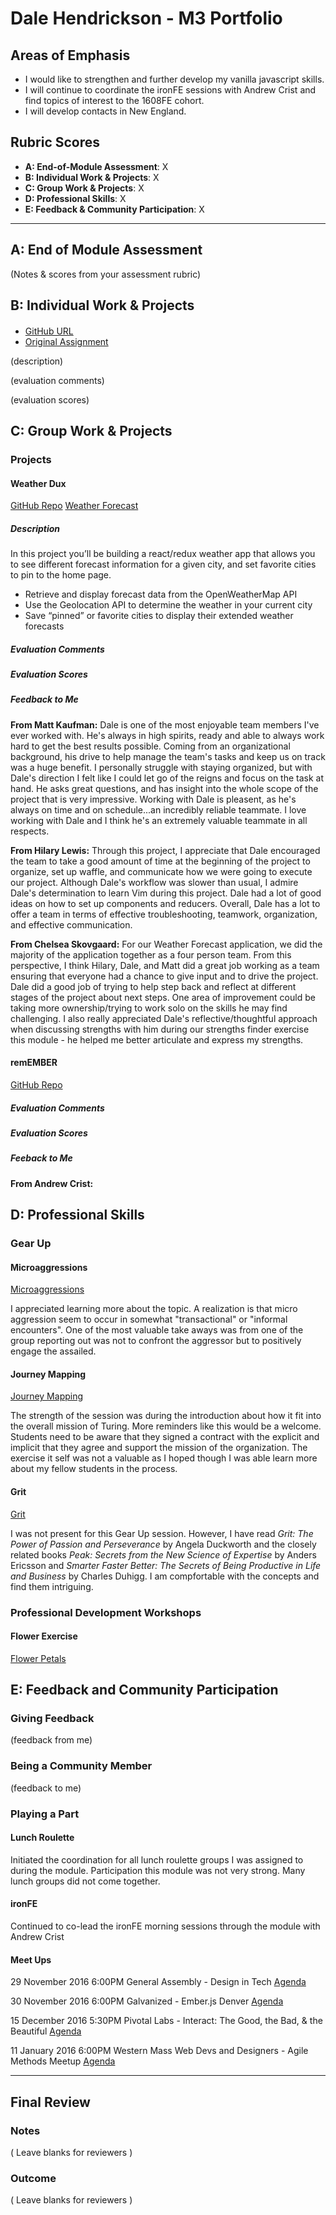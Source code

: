 # Dale Hendrickson - M3 Portfolio

## Areas of Emphasis

- I would like to strengthen and further develop my vanilla javascript skills.
- I will continue to coordinate the ironFE sessions with Andrew Crist and find topics of interest to the 1608FE cohort.
- I will develop contacts in New England.

## Rubric Scores

* **A: End-of-Module Assessment**: X
* **B: Individual Work & Projects**: X
* **C: Group Work & Projects**: X
* **D: Professional Skills**: X
* **E: Feedback & Community Participation**: X

-----------------------

## A: End of Module Assessment

(Notes & scores from your assessment rubric)


## B: Individual Work & Projects

#### 


* [GitHub URL]()
* [Original Assignment]()

(description)

(evaluation comments)

(evaluation scores)

## C: Group Work & Projects

### Projects

#### Weather Dux

[GitHub Repo](https://github.com/hilarylewis92/weather-forecast)
[Weather Forecast](https://hilarylewis92.github.io/weather-forecast/#/forecast/-1?_k=q16njs)

##### Description

In this project you’ll be building a react/redux weather app that allows you to see different forecast information for a given city, and set favorite cities to pin to the home page.

-  Retrieve and display forecast data from the OpenWeatherMap API
-  Use the Geolocation API to determine the weather in your current city
-  Save “pinned” or favorite cities to display their extended weather forecasts

##### Evaluation Comments

##### Evaluation Scores

##### Feedback to Me

**From Matt Kaufman:**
Dale is one of the most enjoyable team members I've ever worked with. He's always in high spirits, ready and able to always work hard to get the best results possible. Coming from an organizational background, his drive to help manage the team's tasks and keep us on track was a huge benefit. I personally struggle with staying organized, but with Dale's direction I felt like I could let go of the reigns and focus on the task at hand. He asks great questions, and has insight into the whole scope of the project that is very impressive. Working with Dale is pleasent, as he's always on time and on schedule...an incredibly reliable teammate. I love working with Dale and I think he's an extremely valuable teammate in all respects.

**From Hilary Lewis:**
  Through this project, I appreciate that Dale encouraged the team to take a good
  amount of time at the beginning of the project to organize, set up waffle, and
  communicate how we were going to execute our project. Although Dale's workflow
  was slower than usual, I admire Dale's determination to learn Vim during this
  project. Dale had a lot of good ideas on how to set up components and reducers.
  Overall, Dale has a lot to offer a team in terms of effective troubleshooting,
    teamwork, organization, and effective communication.

**From Chelsea Skovgaard:**
  For our Weather Forecast application, we did the majority of the application
  together as a four person team. From this perspective, I think Hilary, Dale,
  and Matt did a great job working as a team ensuring that everyone had a chance
  to give input and to drive the project. Dale did a good job of trying to help
  step back and reflect at different stages of the project about next steps. One
  area of improvement could be taking more ownership/trying to work solo on the
  skills he may find challenging. I also really appreciated Dale's
  reflective/thoughtful approach when discussing strengths with him during our
  strengths finder exercise this module - he helped me better articulate and
  express my strengths.

#### remEMBER

[GitHub Repo](https://github.com/dshendrickson/1608-remember-1)

##### Evaluation Comments

##### Evaluation Scores

##### Feeback to Me

**From Andrew Crist:**

## D: Professional Skills

### Gear Up
#### Microaggressions

[Microaggressions](https://github.com/turingschool/gear-up/blob/master/microaggressions_group2.md)

I appreciated learning more about the topic.  A realization is that micro aggression seem to occur in somewhat "transactional" or "informal encounters".  One of the most valuable take aways was from one of the group reporting out was not to confront the aggressor but to positively engage the assailed.

#### Journey Mapping

[Journey Mapping](https://github.com/turingschool/gear-up/blob/master/journey-mapping.markdown)

The strength of the session was during the introduction about how it fit into the overall mission of Turing.  More reminders like this would be a welcome.  Students need to be aware that they signed a contract with the explicit and implicit that they agree and support the mission of the organization.  The exercise it self was not a valuable as I hoped though I was able learn more about my fellow students in the process.

#### Grit

[Grit](https://github.com/turingschool/gear-up/blob/master/grit.markdown)

I was not present for this Gear Up session. However, I have read *Grit: The Power of Passion and Perseverance* by Angela Duckworth and the closely related books *Peak: Secrets from the New Science of Expertise* by Anders Ericsson and *Smarter Faster Better: The Secrets of Being Productive in Life and Business* by Charles Duhigg. I am compfortable with the concepts and find them intriguing.

### Professional Development Workshops

#### Flower Exercise

[Flower Petals](https://drive.google.com/file/d/0B9Va2UnLFcUOY1IwSDB3YWVYVXM/view?usp=sharing)


## E: Feedback and Community Participation

### Giving Feedback

(feedback from me)

### Being a Community Member

(feedback to me)

### Playing a Part

#### Lunch Roulette

Initiated the coordination for all lunch roulette groups I was assigned to during the module. Participation this module was not very strong. Many lunch groups did not come together.

#### ironFE

Continued to co-lead the ironFE morning sessions through the module with Andrew Crist

#### Meet Ups

29 November 2016 6:00PM General Assembly - Design in Tech
[Agenda](https://www.meetup.com/Denver-Tech-Design-Community/events/235454413/?gj=co2&rv=co2)

30 November 2016 6:00PM Galvanized - Ember.js Denver
[Agenda](https://www.meetup.com/Ember-js-Denver/events/235676711/)

15 December 2016 5:30PM Pivotal Labs - Interact: The Good, the Bad, & the Beautiful
[Agenda](https://www.meetup.com/Denver-Tech-Design-Community/events/235749275/?gj=ro2_e&rv=ro2_e&_af=event&_af_eid=235749275&https=on)

11 January 2016 6:00PM Western Mass Web Devs and Designers - Agile Methods Meetup
[Agenda](https://www.meetup.com/wmasswebdev/events/236001299/)

------------------

## Final Review

### Notes

( Leave blanks for reviewers )

### Outcome

( Leave blanks for reviewers )
